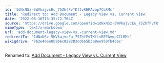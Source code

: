 ```yaml
---
id: '1dNxNSz-5WVkajvcEu_75ZhfFvTKftvREPAvop7CLRMc'
title: 'Redirect to: Add Document - Legacy View vs. Current View'
date: '2022-08-16T13:35:12.764Z'
source: 'https://drive.google.com/open?id=1dNxNSz-5WVkajvcEu_75ZhfFvTKftvREPAvop7CLRMc'
mimeType: 'text/x-markdown'
url: 'add-document-legacy-view-vs.-current-view.md'
redirectTo: '1dNxNSz-5WVkajvcEu_75ZhfFvTKftvREPAvop7CLRMc'
wikigdrive: '762e46ee0b866c028283dd665b3a8ee950fb436c'
---
```

Renamed to: [Add Document - Legacy View vs. Current View](add-document-legacy-view-vs.-current-view.md)
